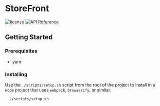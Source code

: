 # StoreFront

[![license](https://img.shields.io/github/license/mashape/apistatus.svg?style=flat-square)](https://choosealicense.com/licenses/mit/)
[![API Reference](https://img.shields.io/badge/API_reference-latest-blue.svg?style=flat-square)](https://groupby.github.io/storefront)


## Getting Started

### Prerequisites

 - yarn


### Installing

Use the `./scripts/setup.sh` script from the root of the project to install in a `node` project that uses `webpack`, `browserify`, or similar.

```sh
  ./scripts/setup.sh
```
